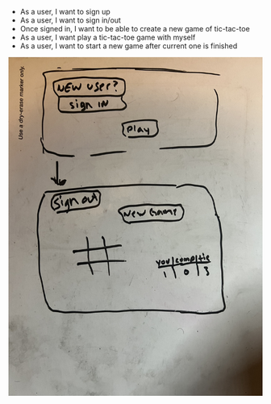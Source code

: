 - As a user, I want to sign up
- As a user, I want to sign in/out
- Once signed in, I want to be able to create a new game of tic-tac-toe
- As a user, I want play a tic-tac-toe game with myself 
- As a user, I want to start a new game after current one is finished

![wireframe](images/tictactoe.jpeg)
